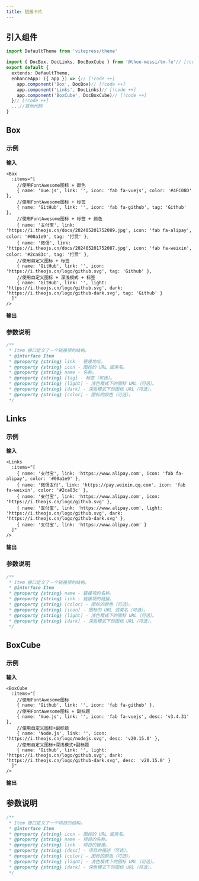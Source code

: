 ```yaml
---
title: 链接卡片
---
```


## 引入组件

```ts
import DefaultTheme from 'vitepress/theme'

import { DocBox, DocLinks, DocBoxCube } from '@theo-messi/tm-fe'// [!code ++]
export default {
  extends: DefaultTheme,
  enhanceApp: ({ app }) => {// [!code ++]
    app.component('Box', DocBox)// [!code ++]
    app.component('Links', DocLinks)// [!code ++]
    app.component('BoxCube', DocBoxCube)// [!code ++]
  }// [!code ++]
  ...//其他代码
}

```

## Box

### 示例

**输入**

```vue-html
<Box
  :items="[
    //使用FontAwesome图标 + 颜色
    { name: 'Vue.js', link: '', icon: 'fab fa-vuejs', color: '#4FC08D' },
    //使用FontAwesome图标 + 标签
    { name: 'GitHub', link: '', icon: 'fab fa-github', tag: 'Github' },
    //使用FontAwesome图标 + 标签 + 颜色
    { name: '支付宝', link: 'https://i.theojs.cn/docs/202405201752089.jpg', icon: 'fab fa-alipay', color: '#00a1e9', tag: '打赏' },
    { name: '微信', link: 'https://i.theojs.cn/docs/202405201752087.jpg', icon: 'fab fa-weixin', color: '#2ca83c', tag: '打赏' },
    //使用自定义图标 + 标签
    { name: 'GitHub', link: '', icon: 'https://i.theojs.cn/logo/github.svg', tag: 'Github' },
    //使用自定义图标 + 深浅模式 + 标签
    { name: 'GitHub', link: '', light: 'https://i.theojs.cn/logo/github.svg', dark: 'https://i.theojs.cn/logo/github-dark.svg', tag: 'Github' }
  ]"
/>
```

**输出**
<Box
  :items="[
    //使用FontAwesome图标 + 颜色
    { name: 'Vue.js', link: '', icon: 'fab fa-vuejs', color: '#4FC08D' },
    //使用FontAwesome图标 + 标签
    { name: 'GitHub', link: '', icon: 'fab fa-github', tag: 'Github' },
    //使用FontAwesome图标 + 标签 + 颜色
    {
      name: '支付宝',
      link: 'https://i.theojs.cn/docs/202405201752089.jpg',
      icon: 'fab fa-alipay',
      color: '#00a1e9',
      tag: '打赏'
    },
    {
      name: '微信',
      link: 'https://i.theojs.cn/docs/202405201752087.jpg',
      icon: 'fab fa-weixin',
      color: '#2ca83c',
      tag: '打赏'
    },
    //使用自定义图标 + 标签
    {
      name: 'GitHub',
      link: '',
      icon: 'https://i.theojs.cn/logo/github.svg',
      tag: 'Github'
    },
    //使用自定义图标 + 深浅模式 + 标签
    {
      name: 'GitHub',
      link: '',
      light: 'https://i.theojs.cn/logo/github.svg',
      dark: 'https://i.theojs.cn/logo/github-dark.svg',
      tag: 'Github'
    }
  ]"
/>

### 参数说明

```ts
/**
 * Item 接口定义了一个链接项的结构。
 * @interface Item
 * @property {string} link - 链接地址。
 * @property {string} icon - 图标的 URL 或类名。
 * @property {string} name - 名称。
 * @property {string} [tag] - 标签（可选）。
 * @property {string} [light] - 浅色模式下的图标 URL（可选）。
 * @property {string} [dark] - 深色模式下的图标 URL（可选）。
 * @property {string} [color] - 图标的颜色（可选）。
 */
```

## Links

### 示例

**输入**

```vue-html
<Links
  :items="[
    { name: '支付宝', link: 'https://www.alipay.com', icon: 'fab fa-alipay', color: '#00a1e9' },
    { name: '微信支付', link: 'https://pay.weixin.qq.com', icon: 'fab fa-weixin', color: '#2ca83c' },
    { name: '支付宝', link: 'https://www.alipay.com', icon: 'https://i.theojs.cn/logo/github.svg' },
    { name: '支付宝', link: 'https://www.alipay.com', light: 'https://i.theojs.cn/logo/github.svg', dark: 'https://i.theojs.cn/logo/github-dark.svg' },
    { name: '支付宝', link: 'https://www.alipay.com' }
  ]"
/>
```

**输出**
<Links
  :items="[
    {
      name: '支付宝',
      link: 'https://www.alipay.com',
      icon: 'fab fa-alipay',
      color: '#00a1e9'
    },
    {
      name: '微信支付',
      link: 'https://pay.weixin.qq.com',
      icon: 'fab fa-weixin',
      color: '#2ca83c'
    },
    {
      name: '支付宝',
      link: 'https://www.alipay.com',
      icon: 'https://i.theojs.cn/logo/github.svg'
    },
    {
      name: '支付宝',
      link: 'https://www.alipay.com',
      light: 'https://i.theojs.cn/logo/github.svg',
      dark: 'https://i.theojs.cn/logo/github-dark.svg'
    },
    { name: '支付宝', link: 'https://www.alipay.com' }
  ]"
/>

### 参数说明

```ts
/**
 * Item 接口定义了一个链接项的结构。
 * @interface Item
 * @property {string} name - 链接项的名称。
 * @property {string} link - 链接项的链接。
 * @property {string} [color] - 图标的颜色（可选）。
 * @property {string} [icon] - 图标的 URL 或类名（可选）。
 * @property {string} [light] - 浅色模式下的图标 URL（可选）。
 * @property {string} [dark] - 深色模式下的图标 URL（可选）。
 */
```

## BoxCube

### 示例

**输入**

```vue-html
<BoxCube
  :items="[
    //使用FontAwesome图标
    { name: 'Github', link: '', icon: 'fab fa-github' },
    //使用FontAwesome图标 + 副标题
    { name: 'Vue.js', link: '', icon: 'fab fa-vuejs', desc: 'v3.4.31' },
    //使用自定义图标+副标题
    { name: 'Node.js', link: '', icon: 'https://i.theojs.cn/logo/nodejs.svg', desc: 'v20.15.0' },
    //使用自定义图标+深浅模式+副标题
    { name: 'Github', link: '', light: 'https://i.theojs.cn/logo/github.svg', dark: 'https://i.theojs.cn/logo/github-dark.svg', desc: 'v20.15.0' }
  ]"
/>
```

**输出**
<BoxCube
  :items="[
    //使用FontAwesome图标
    { name: 'Github', link: '', icon: 'fab fa-github' },
    //使用FontAwesome图标 + 副标题
    { name: 'Vue.js', link: '', icon: 'fab fa-vuejs', desc: 'v3.4.31' },
    //使用自定义图标+副标题
    {
      name: 'Node.js',
      link: '',
      icon: 'https://i.theojs.cn/logo/nodejs.svg',
      desc: 'v20.15.0'
    },
    //使用自定义图标+深浅模式+副标题
    {
      name: 'Github',
      link: '',
      light: 'https://i.theojs.cn/logo/github.svg',
      dark: 'https://i.theojs.cn/logo/github-dark.svg',
      desc: 'v20.15.0'
    }
  ]"
/>

## 参数说明

```ts
/**
 * Item 接口定义了一个项目的结构。
 * @interface Item
 * @property {string} icon - 图标的 URL 或类名。
 * @property {string} name - 项目的名称。
 * @property {string} link - 项目的链接。
 * @property {string} [desc] - 项目的描述（可选）。
 * @property {string} [color] - 图标的颜色（可选）。
 * @property {string} [light] - 浅色模式下的图标 URL（可选）。
 * @property {string} [dark] - 深色模式下的图标 URL（可选）。
 */
```
